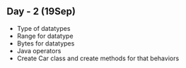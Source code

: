 ## Day - 2 (19Sep) 
- Type of datatypes
- Range for datatype
- Bytes for datatypes
- Java operators
- Create Car class and create methods for that behaviors

